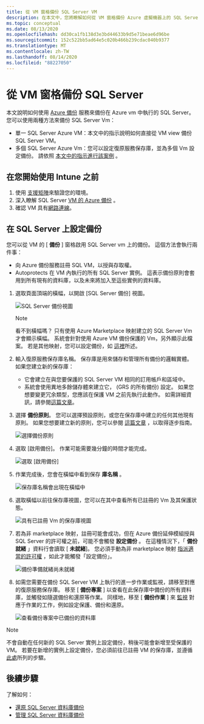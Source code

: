 ```yaml
---
title: 從 VM 窗格備份 SQL Server VM
description: 在本文中，您將瞭解如何從 VM 窗格備份 Azure 虛擬機器上的 SQL Server 資料庫。
ms.topic: conceptual
ms.date: 08/13/2020
ms.openlocfilehash: dd30ca1fb138d3e3bd44633b9d5e71beae6d96be
ms.sourcegitcommit: 152c522bb5ad64e5c020b466b239cdac040b9377
ms.translationtype: MT
ms.contentlocale: zh-TW
ms.lasthandoff: 08/14/2020
ms.locfileid: "88227050"
---
```

# <a name="back-up-a-sql-server-from-the-vm-pane"></a>從 VM 窗格備份 SQL Server

本文說明如何使用 [Azure 備份](backup-overview.md) 服務來備份在 Azure vm 中執行的 SQL Server。 您可以使用兩種方法來備份 SQL Server Vm：

- 單一 SQL Server Azure VM：本文中的指示說明如何直接從 VM view 備份 SQL Server VM。
- 多個 SQL Server Azure Vm：您可以設定復原服務保存庫，並為多個 Vm 設定備份。 請依照 [本文中的指示進行該案例](backup-sql-server-database-azure-vms.md) 。

## <a name="before-you-start"></a>在您開始使用 Intune 之前

1. 使用 [支援矩陣](sql-support-matrix.md)來驗證您的環境。
2. 深入瞭解 SQL Server [VM 的 Azure 備份](backup-azure-sql-database.md) 。
3. 確認 VM 具有[網路連線](backup-sql-server-database-azure-vms.md#establish-network-connectivity)。

## <a name="configure-backup-on-the-sql-server"></a>在 SQL Server 上設定備份

您可以從 VM 的 [ **備份** ] 窗格啟用 SQL Server vm 上的備份。 這個方法會執行兩件事：

- 向 Azure 備份服務註冊 SQL VM，以授與存取權。
- Autoprotects 在 VM 內執行的所有 SQL Server 實例。 這表示備份原則會套用到所有現有的資料庫，以及未來將加入至這些實例的資料庫。

1. 選取頁面頂端的橫幅，以開啟 [SQL Server 備份] 視圖。

    ![SQL Server 備份視圖](./media/backup-sql-server-vm-from-vm-pane/sql-server-backup-view.png)

    >[!NOTE]
    >看不到橫幅嗎？ 只有使用 Azure Marketplace 映射建立的 SQL Server Vm 才會顯示橫幅。 系統會針對使用 Azure VM 備份保護的 Vm，另外顯示此檔案。 若是其他映射，您可以設定備份，如 [這裡](backup-sql-server-database-azure-vms.md)所述。

2. 輸入復原服務保存庫名稱。 保存庫是用來儲存和管理所有備份的邏輯實體。 如果您建立新的保存庫：

    - 它會建立在與您要保護的 SQL Server VM 相同的訂用帳戶和區域中。
    - 系統會使用異地多餘儲存體來建立它， (GRS 的所有備份) 設定。 如果您想要變更冗余類型，您應該在保護 VM 之前先執行此動作。 如需詳細資訊，請參閱[這篇文章](backup-create-rs-vault.md#set-storage-redundancy)。

3. 選擇 **備份原則**。 您可以選擇預設原則，或您在保存庫中建立的任何其他現有原則。 如果您想要建立新的原則，您可以參閱 [這篇文章](backup-sql-server-database-azure-vms.md#create-a-backup-policy) ，以取得逐步指南。

    ![選擇備份原則](./media/backup-sql-server-vm-from-vm-pane/backup-policy.png)

4. 選取 [啟用備份]。 作業可能需要幾分鐘的時間才能完成。

    ![選取 [啟用備份]](./media/backup-sql-server-vm-from-vm-pane/enable-backup.png)

5. 作業完成後，您會在橫幅中看到保存 **庫名稱** 。

    ![保存庫名稱會出現在橫幅中](./media/backup-sql-server-vm-from-vm-pane/vault-name.png)

6. 選取橫幅以前往保存庫視圖，您可以在其中查看所有已註冊的 Vm 及其保護狀態。

    ![具有已註冊 Vm 的保存庫視圖](./media/backup-sql-server-vm-from-vm-pane/vault-view.png)

7. 若為非 marketplace 映射，註冊可能會成功，但在 Azure 備份延伸模組授與 SQL Server 的許可權之前，可能不會觸發 **設定備份** 。 在這種情況下，「 **備份就緒** 」資料行會讀取 [ **未就緒**]。 您必須手動為非 marketplace 映射 [指派適當的許可權](backup-azure-sql-database.md#set-vm-permissions) ，如此才能觸發「設定備份」。

    ![備份準備就緒尚未就緒](./media/backup-sql-server-vm-from-vm-pane/backup-readiness-not-ready.png)

8. 如需您需要在備份 SQL Server VM 上執行的進一步作業或監視，請移至對應的復原服務保存庫。 移至 [ **備份專案** ] 以查看在此保存庫中備份的所有資料庫，並觸發如隨選備份和還原等作業。 同樣地，移至 [ **備份作業** ] 來 [監視](manage-monitor-sql-database-backup.md) 對應于作業的工作，例如設定保護、備份和還原。

    ![查看備份專案中已備份的資料庫](./media/backup-sql-server-vm-from-vm-pane/backup-items.png)

>[!NOTE]
>不會自動在任何新的 SQL Server 實例上設定備份，稍後可能會新增至受保護的 VM。 若要在新增的實例上設定備份，您必須前往已註冊 VM 的保存庫，並遵循 [此處](backup-sql-server-database-azure-vms.md)所列的步驟。

## <a name="next-steps"></a>後續步驟

了解如何：

- [還原 SQL Server 資料庫備份](restore-sql-database-azure-vm.md)
- [管理 SQL Server 資料庫備份](manage-monitor-sql-database-backup.md)
